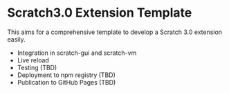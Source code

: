 # Scratch3.0 Extension Template

This aims for a comprehensive template to develop a Scratch 3.0 extension easily.

* Integration in scratch-gui and scratch-vm
* Live reload
* Testing (TBD)
* Deployment to npm registry (TBD)
* Publication to GitHub Pages (TBD)
